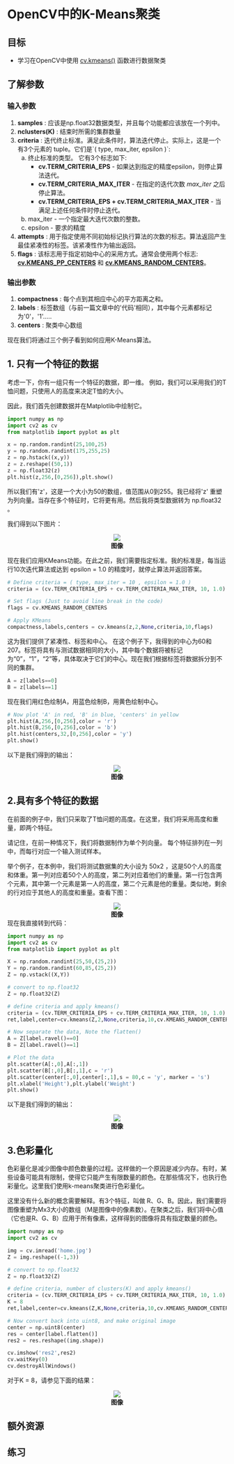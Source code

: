 # OpenCV中的K-Means聚类
## 目标
* 学习在OpenCV中使用 [cv.kmeans()](https://docs.opencv.org/4.0.0/d5/d38/group__core__cluster.html#ga9a34dc06c6ec9460e90860f15bcd2f88) 函数进行数据聚类

## 了解参数
### 输入参数
<div>
<ol type="1">
<li><b>samples</b> : 应该是np.float32数据类型，并且每个功能都应该放在一个列中。</li>
<li><b>nclusters(K)</b> : 结束时所需的集群数量</li>
<li><b>criteria</b> : 迭代终止标准。满足此条件时，算法迭代停止。实际上，这是一个有3个元素的 tuple。它们是`( type, max_iter, epsilon )`:
<ol type="a">
<li>终止标准的类型。 它有3个标志如下:<ul>
<li><b>cv.TERM_CRITERIA_EPS</b> - 如果达到指定的精度epsilon，则停止算法迭代。</li>
<li><b>cv.TERM_CRITERIA_MAX_ITER</b> - 在指定的迭代次数 <em>max_iter</em>  之后停止算法。</li>
<li><b>cv.TERM_CRITERIA_EPS + cv.TERM_CRITERIA_MAX_ITER</b> - 当满足上述任何条件时停止迭代。</li>
</ul>
</li>
<li>max_iter - 一个指定最大迭代次数的整数。</li>
<li>epsilon - 要求的精度</li>
</ol>
<li><b>attempts</b> : 用于指定使用不同初始标记执行算法的次数的标志。算法返回产生最佳紧凑性的标签。该紧凑性作为输出返回。</li>
<li><b>flags</b> : 该标志用于指定初始中心的采用方式。通常会使用两个标志: <b><a class="el" href="../../d0/de1/group__core.html#gga276000efe55ee2756e0c471c7b270949a78ddd00a99cd51db10ed63c024eb1e62">cv.KMEANS_PP_CENTERS</a></b> 和 <b><a class="el" href="../../d0/de1/group__core.html#gga276000efe55ee2756e0c471c7b270949adfa80a38dfc0aef0de888c3164f33faf">cv.KMEANS_RANDOM_CENTERS</a></b>。</li>
</ol>
</div>

### 输出参数
<div><ol type="1">
<li><b>compactness</b> : 每个点到其相应中心的平方距离之和。</li>
<li><b>labels</b> : 标签数组（与前一篇文章中的'代码'相同），其中每个元素都标记为'0'，'1'.....</li>
<li><b>centers</b> : 聚类中心数组</li>
</ol></div>

现在我们将通过三个例子看到如何应用K-Means算法。

## 1. 只有一个特征的数据
考虑一下，你有一组只有一个特征的数据，即一维。 例如，我们可以采用我们的T恤问题，只使用人的高度来决定T恤的大小。

因此，我们首先创建数据并在Matplotlib中绘制它。
```python
import numpy as np
import cv2 as cv
from matplotlib import pyplot as plt

x = np.random.randint(25,100,25)
y = np.random.randint(175,255,25)
z = np.hstack((x,y))
z = z.reshape((50,1))
z = np.float32(z)
plt.hist(z,256,[0,256]),plt.show()
```

所以我们有'z'，这是一个大小为50的数组，值范围从0到255。我已经将'z' 重塑为列向量。当存在多个特征时，它将更有用。然后我将类型数据转为 np.float32 。

我们得到以下图片：
<div align="center"><img src="img/oc_1d_testdata.png" /> <br> <b>图像</b></div>

现在我们应用KMeans功能。在此之前，我们需要指定标准。我的标准是，每当运行10次迭代算法或达到 epsilon = 1.0 的精度时，就停止算法并返回答案。

```python
# Define criteria = ( type, max_iter = 10 , epsilon = 1.0 )
criteria = (cv.TERM_CRITERIA_EPS + cv.TERM_CRITERIA_MAX_ITER, 10, 1.0)

# Set flags (Just to avoid line break in the code)
flags = cv.KMEANS_RANDOM_CENTERS

# Apply KMeans
compactness,labels,centers = cv.kmeans(z,2,None,criteria,10,flags)
```
这为我们提供了紧凑性、标签和中心。 在这个例子下，我得到的中心为60和207。标签将具有与测试数据相同的大小，其中每个数据将被标记为“0”，“1”，“2”等，具体取决于它们的中心。现在我们根据标签将数据拆分到不同的集群。
```python
A = z[labels==0]
B = z[labels==1]
```
现在我们用红色绘制A，用蓝色绘制B，用黄色绘制中心。
```python
# Now plot 'A' in red, 'B' in blue, 'centers' in yellow
plt.hist(A,256,[0,256],color = 'r')
plt.hist(B,256,[0,256],color = 'b')
plt.hist(centers,32,[0,256],color = 'y')
plt.show()
```
以下是我们得到的输出：
<div align="center"><img src="img/oc_1d_clustered.png" /> <br> <b>图像</b></div>

## 2.具有多个特征的数据
在前面的例子中，我们只采取了T恤问题的高度。在这里，我们将采用高度和重量，即两个特征。

请记住，在前一种情况下，我们将数据制作为单个列向量。 每个特征排列在一列中，而每行对应一个输入测试样本。

举个例子，在本例中，我们将测试数据集的大小设为 50x2 ，这是50个人的高度和体重。第一列对应着50个人的高度，第二列对应着他们的重量。第一行包含两个元素，其中第一个元素是第一人的高度，第二个元素是他的重量。类似地，剩余的行对应于其他人的高度和重量。查看下图：
<div align="center"><img src="img/oc_feature_representation.jpg" /> <br> <b>图像</b></div>
现在我直接转到代码：

```python
import numpy as np
import cv2 as cv
from matplotlib import pyplot as plt

X = np.random.randint(25,50,(25,2))
Y = np.random.randint(60,85,(25,2))
Z = np.vstack((X,Y))

# convert to np.float32
Z = np.float32(Z)

# define criteria and apply kmeans()
criteria = (cv.TERM_CRITERIA_EPS + cv.TERM_CRITERIA_MAX_ITER, 10, 1.0)
ret,label,center=cv.kmeans(Z,2,None,criteria,10,cv.KMEANS_RANDOM_CENTERS)

# Now separate the data, Note the flatten()
A = Z[label.ravel()==0]
B = Z[label.ravel()==1]

# Plot the data
plt.scatter(A[:,0],A[:,1])
plt.scatter(B[:,0],B[:,1],c = 'r')
plt.scatter(center[:,0],center[:,1],s = 80,c = 'y', marker = 's')
plt.xlabel('Height'),plt.ylabel('Weight')
plt.show()
```

以下是我们得到的输出：
<div align="center"><img src="img/oc_2d_clustered.jpg" /> <br> <b>图像</b></div>

## 3.色彩量化
色彩量化是减少图像中颜色数量的过程。这样做的一个原因是减少内存。有时，某些设备可能具有限制，使得它只能产生有限数量的颜色。在那些情况下，也执行色彩量化。这里我们使用k-means聚类进行色彩量化。

这里没有什么新的概念需要解释。有3个特征，叫做 R、G、B。因此，我们需要将图像重塑为Mx3大小的数组（M是图像中的像素数）。在聚类之后，我们将中心值（它也是R、G、B）应用于所有像素，这样得到的图像将具有指定数量的颜色。

```python
import numpy as np
import cv2 as cv

img = cv.imread('home.jpg')
Z = img.reshape((-1,3))

# convert to np.float32
Z = np.float32(Z)

# define criteria, number of clusters(K) and apply kmeans()
criteria = (cv.TERM_CRITERIA_EPS + cv.TERM_CRITERIA_MAX_ITER, 10, 1.0)
K = 8
ret,label,center=cv.kmeans(Z,K,None,criteria,10,cv.KMEANS_RANDOM_CENTERS)

# Now convert back into uint8, and make original image
center = np.uint8(center)
res = center[label.flatten()]
res2 = res.reshape((img.shape))

cv.imshow('res2',res2)
cv.waitKey(0)
cv.destroyAllWindows()
```

对于K = 8，请参见下面的结果：
<div align="center"><img src="img/oc_color_quantization.jpg" /> <br> <b>图像</b></div>

## 额外资源
## 练习
